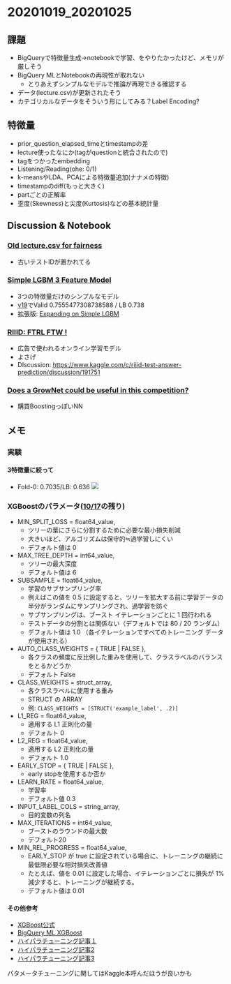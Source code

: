 # 20201019_20201025

## 課題
- BigQueryで特徴量生成→notebookで学習、をやりたかったけど、メモリが厳しそう
- BigQuery MLとNotebookの再現性が取れない
  - とりあえずシンプルなモデルで推論が再現できる確認する
- データ(lecture.csv)が更新されたそう
- カテゴリカルなデータをそういう形にしてみる？Label Encoding?
## 特徴量
- prior_question_elapsed_timeとtimestampの差
- lecture使ったなにか(tagがquestionと統合されたので)
- tagをつかったembedding
- Listening/Reading(ohe: 0/1)
- k-meansやLDA、PCAによる特徴量追加(ナナメの特徴)
- timestampのdiff(もっと大きく)
- partごとの正解率
- 歪度(Skewness)と尖度(Kurtosis)などの基本統計量



## Discussion & Notebook
### [Old lecture.csv for fairness](https://www.kaggle.com/c/riiid-test-answer-prediction/discussion/191530)
- 古いテストIDが置かれてる
### [Simple LGBM 3 Feature Model](https://www.kaggle.com/dwit392/simple-lgbm-3-feature-model)
- 3つの特徴量だけのシンプルなモデル
- [v19](https://www.kaggle.com/dwit392/simple-lgbm-3-feature-model?scriptVersionId=44299556)でValid 0.7555477308738588 / LB 0.738
- 拡張版: [Expanding on Simple LGBM](https://www.kaggle.com/dwit392/expanding-on-simple-lgbm)
### [RIIID: FTRL FTW !]()
- 広告で使われるオンライン学習モデル
- よさげ
- DIscussion: https://www.kaggle.com/c/riiid-test-answer-prediction/discussion/191751

### [Does a GrowNet could be useful in this competition?](https://www.kaggle.com/c/riiid-test-answer-prediction/discussion/191626)
- 購買BoostingっぽいNN

## メモ
### 実験
#### 3特徴量に絞って
- Fold-0: 0.7035/LB: 0.636
![](https://www.kaggleusercontent.com/kf/45016693/eyJhbGciOiJkaXIiLCJlbmMiOiJBMTI4Q0JDLUhTMjU2In0..BC9IHvMj7zP-eLHpSly2Lg.mfkmTQX6i9yAcJHAyIbfNEujuPH__ji17qDgOjsHybV3zPJ8AdRVsnV2OIbCrhi8n0By5at4ZuE7JaPzcDlBQMg2V1vrW3SKcOyPw-l-dZhMFljLn0fCEqfEX_nYNxIXT-EaAVLwp40jeazHv3aG7AREZlMmh7C4qTDxw-ygWFlGXkct3PHVGCXgOUhM-S8HlZroFrJsi6_7JcqQektb6EDyJFktJ53N6Yi-omANfdNEJ9_dn8mRTJ9X6WW9kS2tbdXd3RFjpIM8m5-wannGRzGzBGI_9PVr-CYf5_6E-tPZ3ZdN7CVC6WBOgVnm5-CcrLEsX0ev_8zfkVIq6HT8WhAlpSIZLh3GbwnOl_zpQ9zwzyH9ry1cDhQ-EyqcoriEPtmROIV94j0VrdxGBv1WE8cdzIehxMEBy3NiAXWbDibBcLfkMt1zBKjfkAqgcZVMU8C-0zRoiQvHeJaoCBYQzH0dVb9VCXhnZ-3gyyjEvjSY-IijfOzE5WFjqQYl2vqib4qCB-_EPR8wjxhKqlXvHC8eE97DlQUPiYuxrbHpZ4lCQTY95e0Q5IWZB31-VW3yBgn9hgzJ1gz1Td3WHTTc1qxwrMdzTmXED8HtABIWR0wwnIKG28FOSRDatfJfIuQLmaRnB8iDd0Ap91bTo2SjZQ.WinFrbVmgGF5KXhOjRRp-A/__results___files/__results___7_0.png)


### XGBoostのパラメータ([10/17](https://github.com/trtd56/Riiid/blob/master/docs/diary_20201012_20201018/diary_20201017.md)の残り)
- MIN_SPLIT_LOSS = float64_value,
  - ツリーの葉にさらに分割するために必要な最小損失削減
  - 大きいほど、アルゴリズムは保守的≒過学習しにくい
  - デフォルト値は 0
- MAX_TREE_DEPTH = int64_value,
  - ツリーの最大深度
  - デフォルト値は 6
- SUBSAMPLE = float64_value,
  - 学習のサブサンプリング率
  - 例えばこの値を 0.5 に設定すると、ツリーを拡大する前に学習データの半分がランダムにサンプリングされ、過学習を防ぐ
  - サブサンプリングは、ブースト イテレーションごとに 1 回行われる
  - テストデータの分割とは関係ない（デフォルトでは 80 / 20 ランダム）
  - デフォルト値は 1.0 （各イテレーションですべてのトレーニング データが使用される）
- AUTO_CLASS_WEIGHTS = { TRUE | FALSE },
  - 各クラスの頻度に反比例した重みを使用して、クラスラベルのバランスをとるかどうか
  - デフォルト False
- CLASS_WEIGHTS = struct_array,
  - 各クラスラベルに使用する重み
  - STRUCT の ARRAY
  - 例: `CLASS_WEIGHTS = [STRUCT('example_label', .2)]`
- L1_REG = float64_value,
  - 適用する L1 正則化の量
  - デフォルト 0
- L2_REG = float64_value,
  - 適用する L2 正則化の量
  - デフォルト 1.0
- EARLY_STOP = { TRUE | FALSE },
  - early stopを使用するか否か
- LEARN_RATE = float64_value,
  - 学習率
  - デフォルト値 0.3
- INPUT_LABEL_COLS = string_array,
  - 目的変数の列名
- MAX_ITERATIONS = int64_value,
  - ブーストのラウンドの最大数
  - デフォルト20
- MIN_REL_PROGRESS = float64_value,
  - EARLY_STOP が true に設定されている場合に、トレーニングの継続に最低限必要な相対損失改善値
  - たとえば、値を 0.01 に設定した場合、イテレーションごとに損失が 1% 減少すると、トレーニングが継続する。
  - デフォルト値は 0.01

#### その他参考
- [XGBoost公式](https://xgboost.readthedocs.io/en/latest/parameter.html)
- [BigQuery ML XGBoost](https://cloud.google.com/bigquery-ml/docs/reference/standard-sql/bigqueryml-syntax-create-boosted-tree)
- [ハイパラチューニング記事１](https://qiita.com/R1ck29/items/50ba7fa5afa49e334a8f)
- [ハイパラチューニング記事2](https://qiita.com/FJyusk56/items/0649f4362587261bd57a)
- [ハイパラチューニング記事3](https://shengyg.github.io/repository/machine%20learning/2017/02/25/Complete-Guide-to-Parameter-Tuning-xgboost.html)

パタメータチューニングに関してはKaggle本呼んだほうが良いかも
